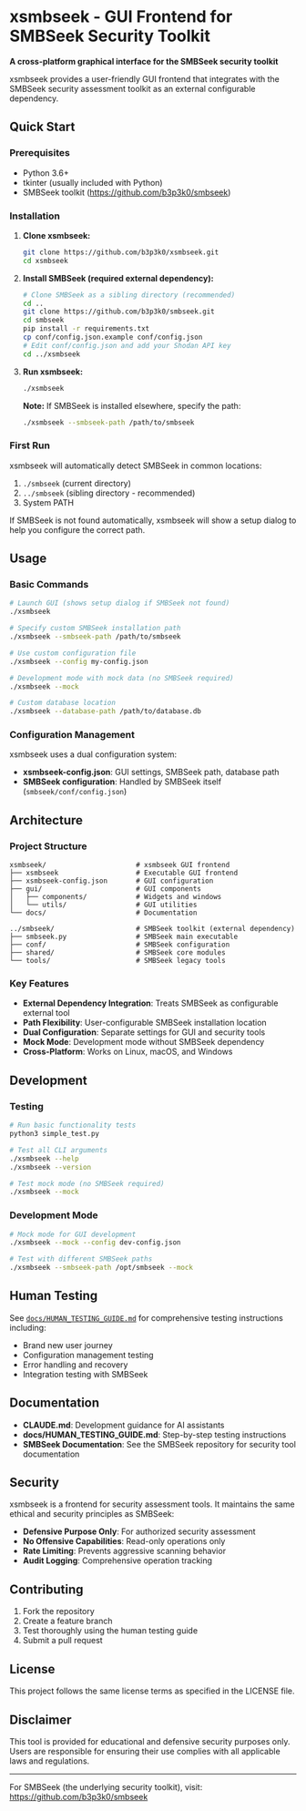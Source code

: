 # xsmbseek - GUI Frontend for SMBSeek Security Toolkit

**A cross-platform graphical interface for the SMBSeek security toolkit**

xsmbseek provides a user-friendly GUI frontend that integrates with the SMBSeek security assessment toolkit as an external configurable dependency.

##  Quick Start

### Prerequisites
- Python 3.6+
- tkinter (usually included with Python)
- SMBSeek toolkit (https://github.com/b3p3k0/smbseek)

### Installation

1. **Clone xsmbseek:**
   ```bash
   git clone https://github.com/b3p3k0/xsmbseek.git
   cd xsmbseek
   ```

2. **Install SMBSeek (required external dependency):**
   ```bash
   # Clone SMBSeek as a sibling directory (recommended)
   cd ..
   git clone https://github.com/b3p3k0/smbseek.git
   cd smbseek
   pip install -r requirements.txt
   cp conf/config.json.example conf/config.json
   # Edit conf/config.json and add your Shodan API key
   cd ../xsmbseek
   ```

3. **Run xsmbseek:**
   ```bash
   ./xsmbseek
   ```

   **Note:** If SMBSeek is installed elsewhere, specify the path:
   ```bash
   ./xsmbseek --smbseek-path /path/to/smbseek
   ```

### First Run
xsmbseek will automatically detect SMBSeek in common locations:
1. `./smbseek` (current directory)
2. `../smbseek` (sibling directory - recommended)
3. System PATH

If SMBSeek is not found automatically, xsmbseek will show a setup dialog to help you configure the correct path.

##  Usage

### Basic Commands
```bash
# Launch GUI (shows setup dialog if SMBSeek not found)
./xsmbseek

# Specify custom SMBSeek installation path
./xsmbseek --smbseek-path /path/to/smbseek

# Use custom configuration file
./xsmbseek --config my-config.json

# Development mode with mock data (no SMBSeek required)
./xsmbseek --mock

# Custom database location
./xsmbseek --database-path /path/to/database.db
```

### Configuration Management
xsmbseek uses a dual configuration system:
- **xsmbseek-config.json**: GUI settings, SMBSeek path, database path
- **SMBSeek configuration**: Handled by SMBSeek itself (`smbseek/conf/config.json`)

##  Architecture

### Project Structure
```
xsmbseek/                      # xsmbseek GUI frontend
├── xsmbseek                   # Executable GUI frontend
├── xsmbseek-config.json       # GUI configuration
├── gui/                       # GUI components
│   ├── components/            # Widgets and windows
│   └── utils/                 # GUI utilities
└── docs/                      # Documentation

../smbseek/                    # SMBSeek toolkit (external dependency)
├── smbseek.py                 # SMBSeek main executable
├── conf/                      # SMBSeek configuration
├── shared/                    # SMBSeek core modules
└── tools/                     # SMBSeek legacy tools
```

### Key Features
- **External Dependency Integration**: Treats SMBSeek as configurable external tool
- **Path Flexibility**: User-configurable SMBSeek installation location
- **Dual Configuration**: Separate settings for GUI and security tools
- **Mock Mode**: Development mode without SMBSeek dependency
- **Cross-Platform**: Works on Linux, macOS, and Windows

##  Development

### Testing
```bash
# Run basic functionality tests
python3 simple_test.py

# Test all CLI arguments
./xsmbseek --help
./xsmbseek --version

# Test mock mode (no SMBSeek required)
./xsmbseek --mock
```

### Development Mode
```bash
# Mock mode for GUI development
./xsmbseek --mock --config dev-config.json

# Test with different SMBSeek paths
./xsmbseek --smbseek-path /opt/smbseek --mock
```

##  Human Testing

See [`docs/HUMAN_TESTING_GUIDE.md`](docs/HUMAN_TESTING_GUIDE.md) for comprehensive testing instructions including:
- Brand new user journey
- Configuration management testing
- Error handling and recovery
- Integration testing with SMBSeek

##  Documentation

- **CLAUDE.md**: Development guidance for AI assistants
- **docs/HUMAN_TESTING_GUIDE.md**: Step-by-step testing instructions
- **SMBSeek Documentation**: See the SMBSeek repository for security tool documentation

##  Security

xsmbseek is a frontend for security assessment tools. It maintains the same ethical and security principles as SMBSeek:

- **Defensive Purpose Only**: For authorized security assessment
- **No Offensive Capabilities**: Read-only operations only
- **Rate Limiting**: Prevents aggressive scanning behavior
- **Audit Logging**: Comprehensive operation tracking

##  Contributing

1. Fork the repository
2. Create a feature branch
3. Test thoroughly using the human testing guide
4. Submit a pull request

##  License

This project follows the same license terms as specified in the LICENSE file.

##  Disclaimer

This tool is provided for educational and defensive security purposes only. Users are responsible for ensuring their use complies with all applicable laws and regulations.

---

For SMBSeek (the underlying security toolkit), visit: https://github.com/b3p3k0/smbseek